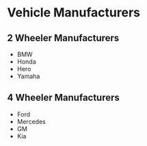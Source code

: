 # Vehicle Manufacturers

## 2 Wheeler Manufacturers

- BMW
- Honda
- Hero
- Yamaha

## 4 Wheeler Manufacturers

- Ford
- Mercedes
- GM
- Kia
